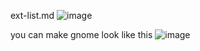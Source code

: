 ext-list.md
![image](https://github.com/user-attachments/assets/07fefccf-b64b-4560-88a2-04ecd5f7198d)


you can make gnome look like this
![image](https://github.com/user-attachments/assets/66656864-82e2-40f1-9815-f67fa7439efb)

